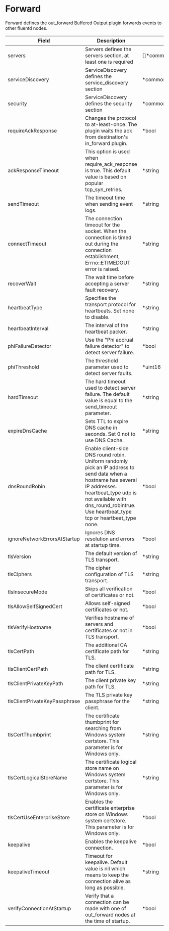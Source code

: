 # Forward

Forward defines the out_forward Buffered Output plugin forwards events to other fluentd nodes.


| Field | Description | Scheme |
| ----- | ----------- | ------ |
| servers | Servers defines the servers section, at least one is required | []*common.Server |
| serviceDiscovery | ServiceDiscovery defines the service_discovery section | *common.ServiceDiscovery |
| security | ServiceDiscovery defines the security section | *common.Security |
| requireAckResponse | Changes the protocol to at-least-once. The plugin waits the ack from destination's in_forward plugin. | *bool |
| ackResponseTimeout | This option is used when require_ack_response is true. This default value is based on popular tcp_syn_retries. | *string |
| sendTimeout | The timeout time when sending event logs. | *string |
| connectTimeout | The connection timeout for the socket. When the connection is timed out during the connection establishment, Errno::ETIMEDOUT error is raised. | *string |
| recoverWait | The wait time before accepting a server fault recovery. | *string |
| heartbeatType | Specifies the transport protocol for heartbeats. Set none to disable. | *string |
| heartbeatInterval | The interval of the heartbeat packer. | *string |
| phiFailureDetector | Use the \"Phi accrual failure detector\" to detect server failure. | *bool |
| phiThreshold | The threshold parameter used to detect server faults. | *uint16 |
| hardTimeout | The hard timeout used to detect server failure. The default value is equal to the send_timeout parameter. | *string |
| expireDnsCache | Sets TTL to expire DNS cache in seconds. Set 0 not to use DNS Cache. | *string |
| dnsRoundRobin | Enable client-side DNS round robin. Uniform randomly pick an IP address to send data when a hostname has several IP addresses. heartbeat_type udp is not available with dns_round_robintrue. Use heartbeat_type tcp or heartbeat_type none. | *bool |
| ignoreNetworkErrorsAtStartup | Ignores DNS resolution and errors at startup time. | *bool |
| tlsVersion | The default version of TLS transport. | *string |
| tlsCiphers | The cipher configuration of TLS transport. | *string |
| tlsInsecureMode | Skips all verification of certificates or not. | *bool |
| tlsAllowSelfSignedCert | Allows self-signed certificates or not. | *bool |
| tlsVerifyHostname | Verifies hostname of servers and certificates or not in TLS transport. | *bool |
| tlsCertPath | The additional CA certificate path for TLS. | *string |
| tlsClientCertPath | The client certificate path for TLS. | *string |
| tlsClientPrivateKeyPath | The client private key path for TLS. | *string |
| tlsClientPrivateKeyPassphrase | The TLS private key passphrase for the client. | *string |
| tlsCertThumbprint | The certificate thumbprint for searching from Windows system certstore. This parameter is for Windows only. | *string |
| tlsCertLogicalStoreName | The certificate logical store name on Windows system certstore. This parameter is for Windows only. | *string |
| tlsCertUseEnterpriseStore | Enables the certificate enterprise store on Windows system certstore. This parameter is for Windows only. | *bool |
| keepalive | Enables the keepalive connection. | *bool |
| keepaliveTimeout | Timeout for keepalive. Default value is nil which means to keep the connection alive as long as possible. | *string |
| verifyConnectionAtStartup | Verify that a connection can be made with one of out_forward nodes at the time of startup. | *bool |
